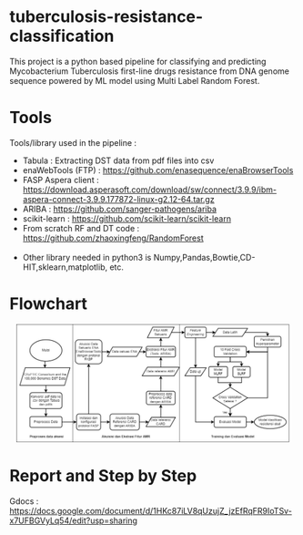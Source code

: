# tuberculosis-resistance-classification
 This project is a python based pipeline for classifying and predicting Mycobacterium Tuberculosis first-line drugs resistance from DNA genome sequence powered by ML model using Multi Label Random Forest.

# Tools
Tools/library used in the pipeline :
- Tabula : Extracting DST data from pdf files into csv
- enaWebTools (FTP) : https://github.com/enasequence/enaBrowserTools
- FASP Aspera client : https://download.asperasoft.com/download/sw/connect/3.9.9/ibm-aspera-connect-3.9.9.177872-linux-g2.12-64.tar.gz
- ARIBA : https://github.com/sanger-pathogens/ariba <br>
- scikit-learn : https://github.com/scikit-learn/scikit-learn
- From scratch RF and DT code : https://github.com/zhaoxingfeng/RandomForest <br><br>
- Other library needed in python3 is Numpy,Pandas,Bowtie,CD-HIT,sklearn,matplotlib, etc.

# Flowchart
<p align="center">
<img src="/img/flowchart_skripsi.png" width="480" title="pipeline flowchart">
</p>

# Report and Step by Step
Gdocs : https://docs.google.com/document/d/1HKc87iLV8qUzujZ_jzEfRqFR9IoTSv-x7UFBGVyLq54/edit?usp=sharing
